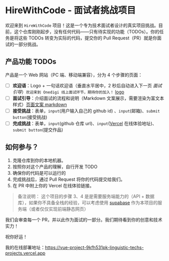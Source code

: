 <!--
 * @Author: laiminqi 2804627211@qq.com
 * @Date: 2023-11-06 23:33:24
 * @LastEditors: laiminqi 2804627211@qq.com
 * @LastEditTime: 2023-11-11 15:27:08
 * @FilePath: \studying-project\interview\HireWithCode\README.md
 * @Description: 这是默认设置,请设置`customMade`, 打开koroFileHeader查看配置 进行设置: https://github.com/OBKoro1/koro1FileHeader/wiki/%E9%85%8D%E7%BD%AE
-->

# HireWithCode - 面试者挑战项目

欢迎来到 `HireWithCode` 项目！这是一个专为技术面试者设计的真实项目挑战。目前，这个仓库刚刚起步，没有任何代码——只有待实现的功能（TODOs）。你的任务是将这些 TODOs 转变为实际的代码，提交你的 Pull Request（PR）就是你面试的一部分挑战。

## 产品功能 TODOs

产品是一个 Web 网站（PC 端、移动端兼容），分为 4 个步骤的页面：

- [ ] **欢迎语**：Logo + 一句话欢迎语（垂直水平居中，2 秒后自动进入下一页 _面试引导_）`欢迎来到 Onedigi 线上面试环节，期待你的加入！` [logo](./logo.png)
- [ ] **面试引导**：介绍面试的流程和说明（Markdown 文案展示，需要渲染为富文本样式）[页面文案 markdown](https://raw.githubusercontent.com/onedigi/HireWithCode/main/README.md)
- [ ] **接受挑战**：表单，`input`(用户输入自己的 github id) 、`input`(邮箱)、`submit button`(接受挑战)
- [ ] **完成挑战**：表单，`input`(github 仓库 url)、`input`([Vercel](https://vercel.app/) 在线体验地址)、`submit button`(提交作品)

## 如何参与？

1. 克隆仓库到你的本地机器。
2. 按照你对这个产品的理解，自行开发 TODO
3. 确保你的代码是可以运行的
4. 完成挑战后，通过 Pull Request 将你的代码提交给我们。
5. 在 PR 中附上你的 Vercel 在线体验链接。

> 备注说明：
> 这个项目的步骤 3、4 是是需要服务端能力的（API + 数据库），如果你不具备全栈的经验，可以考虑使用 [supabase](https://supabase.com/) 作为本项目的服务端（或者仅仅实现前端静态网页）

我们会审查每一个 PR，并以此作为面试的一部分。我们期待看到你的创意和技术实力！

祝你好运！

我的在线部署地址：https://vue-project-9kfh531pk-linguistic-techs-projects.vercel.app
